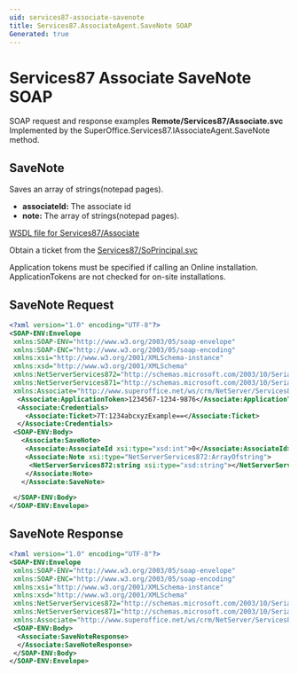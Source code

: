 ```yaml
---
uid: services87-associate-savenote
title: Services87.AssociateAgent.SaveNote SOAP
Generated: true
---
```


# Services87 Associate SaveNote SOAP

SOAP request and response examples **Remote/Services87/Associate.svc**
Implemented by the <see cref="M:SuperOffice.Services87.IAssociateAgent.SaveNote">SuperOffice.Services87.IAssociateAgent.SaveNote</see> method.

## SaveNote

Saves an array of strings(notepad pages).

* **associateId:** The associate id
* **note:** The array of strings(notepad pages).



[WSDL file for Services87/Associate](../Services87-Associate.md)

Obtain a ticket from the [Services87/SoPrincipal.svc](../SoPrincipal/index.md)

Application tokens must be specified if calling an Online installation. ApplicationTokens are not checked for on-site installations.

## SaveNote Request

```xml
<?xml version="1.0" encoding="UTF-8"?>
<SOAP-ENV:Envelope
 xmlns:SOAP-ENV="http://www.w3.org/2003/05/soap-envelope"
 xmlns:SOAP-ENC="http://www.w3.org/2003/05/soap-encoding"
 xmlns:xsi="http://www.w3.org/2001/XMLSchema-instance"
 xmlns:xsd="http://www.w3.org/2001/XMLSchema"
 xmlns:NetServerServices872="http://schemas.microsoft.com/2003/10/Serialization/Arrays"
 xmlns:NetServerServices871="http://schemas.microsoft.com/2003/10/Serialization/"
 xmlns:Associate="http://www.superoffice.net/ws/crm/NetServer/Services87">
  <Associate:ApplicationToken>1234567-1234-9876</Associate:ApplicationToken>
  <Associate:Credentials>
    <Associate:Ticket>7T:1234abcxyzExample==</Associate:Ticket>
  </Associate:Credentials>
 <SOAP-ENV:Body>
   <Associate:SaveNote>
    <Associate:AssociateId xsi:type="xsd:int">0</Associate:AssociateId>
    <Associate:Note xsi:type="NetServerServices872:ArrayOfstring">
     <NetServerServices872:string xsi:type="xsd:string"></NetServerServices872:string>
    </Associate:Note>
   </Associate:SaveNote>

 </SOAP-ENV:Body>
</SOAP-ENV:Envelope>

```


## SaveNote Response

```xml
<?xml version="1.0" encoding="UTF-8"?>
<SOAP-ENV:Envelope
 xmlns:SOAP-ENV="http://www.w3.org/2003/05/soap-envelope"
 xmlns:SOAP-ENC="http://www.w3.org/2003/05/soap-encoding"
 xmlns:xsi="http://www.w3.org/2001/XMLSchema-instance"
 xmlns:xsd="http://www.w3.org/2001/XMLSchema"
 xmlns:NetServerServices872="http://schemas.microsoft.com/2003/10/Serialization/Arrays"
 xmlns:NetServerServices871="http://schemas.microsoft.com/2003/10/Serialization/"
 xmlns:Associate="http://www.superoffice.net/ws/crm/NetServer/Services87">
 <SOAP-ENV:Body>
  <Associate:SaveNoteResponse>
  </Associate:SaveNoteResponse>
 </SOAP-ENV:Body>
</SOAP-ENV:Envelope>

```

